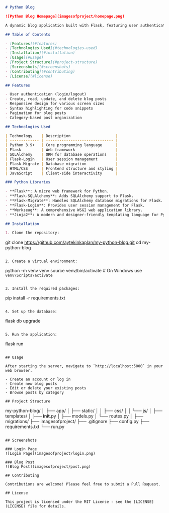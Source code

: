 ```markdown
# Python Blog

![Python Blog Homepage](imagesofproject/homepage.png)

A dynamic blog application built with Flask, featuring user authentication, blog post creation, editing, and deletion.

## Table of Contents

- [Features](#features)
- [Technologies Used](#technologies-used)
- [Installation](#installation)
- [Usage](#usage)
- [Project Structure](#project-structure)
- [Screenshots](#screenshots)
- [Contributing](#contributing)
- [License](#license)

## Features

- User authentication (login/logout)
- Create, read, update, and delete blog posts
- Responsive design for various screen sizes
- Syntax highlighting for code snippets
- Pagination for blog posts
- Category-based post organization

## Technologies Used

| Technology    | Description                    |
| ------------- | ------------------------------ |
| Python 3.9+   | Core programming language      |
| Flask         | Web framework                  |
| SQLAlchemy    | ORM for database operations    |
| Flask-Login   | User session management        |
| Flask-Migrate | Database migration             |
| HTML/CSS      | Frontend structure and styling |
| JavaScript    | Client-side interactivity      |

### Python Libraries

- **Flask**: A micro web framework for Python.
- **Flask-SQLAlchemy**: Adds SQLAlchemy support to Flask.
- **Flask-Migrate**: Handles SQLAlchemy database migrations for Flask.
- **Flask-Login**: Provides user session management for Flask.
- **Werkzeug**: A comprehensive WSGI web application library.
- **Jinja2**: A modern and designer-friendly templating language for Python.

## Installation

1. Clone the repository:
```

git clone https://github.com/aytekinkaplan/my-python-blog.git
cd my-python-blog

```

2. Create a virtual environment:
```

python -m venv venv
source venv/bin/activate # On Windows use `venv\Scripts\activate`

```

3. Install the required packages:
```

pip install -r requirements.txt

```

4. Set up the database:
```

flask db upgrade

```

5. Run the application:
```

flask run

```

## Usage

After starting the server, navigate to `http://localhost:5000` in your web browser.

- Create an account or log in
- Create new blog posts
- Edit or delete your existing posts
- Browse posts by category

## Project Structure

```

my-python-blog/
│
├── app/
│ ├── static/
│ │ ├── css/
│ │ └── js/
│ ├── templates/
│ ├── **init**.py
│ ├── models.py
│ └── routes.py
│
├── migrations/
├── imagesofproject/
├── .gitignore
├── config.py
├── requirements.txt
└── run.py

```

## Screenshots

### Login Page
![Login Page](imagesofproject/login.png)

### Blog Post
![Blog Post](imagesofproject/post.png)

## Contributing

Contributions are welcome! Please feel free to submit a Pull Request.

## License

This project is licensed under the MIT License - see the [LICENSE](LICENSE) file for details.
```
